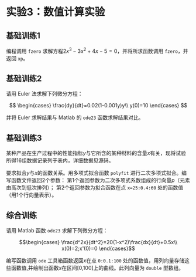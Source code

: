 # 实验3：数值计算实验

## 基础训练1

编程调用 `fzero` 求解方程$2x^3-3x^2+4x-5=0$，并将所求函数调用 `fzero`，并返回 `xp`。

## 基础训练2

请用 Euler 法求解下列微分方程：

$$
\begin{cases}
    \frac{dy}{dt}=0.02(1-0.001y)y\\
    y(0)=10
\end{cases}
$$

并将 Euler 求解结果与 Matlab 的 `ode23` 函数求解结果对比。

## 基础训练3

某种产品在生产过程中的性能指标$y$与它所含的某种材料的含量$x$有关，现将试验所得16组数据记录列于表内，详细数据见源码。

要求拟合$y$与$x$的函数关系。用多项式拟合函数 `polyfit` 进行二次多项式拟合。编写函数文件返回2个参数：
第1个返回参数为二次多项式系数组成的行向量$p$（元素由高次到低次排列）；
第2个返回参数为拟合函数在点 `x=25:0.4:60` 处的函数值（用1个行向量表示）。

## 综合训练

请用 Matlab 函数 `ode23` 求解下列微分方程：

$$\begin{cases}
    \frac{d^2x}{dt^2}=20(1-x^2)\frac{dx}{dt}+0.5x\\
    x(0)=2;x'(0)=0
\end{cases}$$

编写函数调用 `ode` 工具箱函数返回$x$在点 `0:0.1:100` 处的函数值，用列向量存储这些函数值,并绘制出函数$x$在区间[0,100]上的曲线。此列向量为 `double` 型数组。
